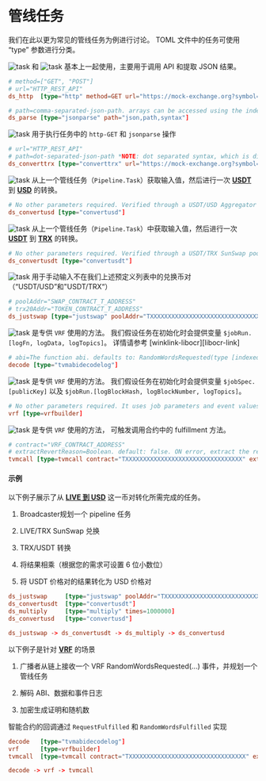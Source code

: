 # 管线任务
我们在此以更为常见的管线任务为例进行讨论。 TOML 文件中的任务可使用 “type” 参数进行分类。

![task](https://img.shields.io/badge/http-blue) 和 ![task](https://img.shields.io/badge/jsonparse-blue) 基本上一起使用，主要用于调用 API 和提取 JSON 结果。
```toml
# method=["GET", "POST"]
# url="HTTP_REST_API"
ds_http  [type="http" method=GET url="https://mock-exchange.org?symbol=TRX_USDT"]

# path=comma-separated-json-path. arrays can be accessed using the index number. e.g. "array,2"
ds_parse [type="jsonparse" path="json,path,syntax"]
```

![task](https://img.shields.io/badge/convert--trx-blue) 用于执行任务中的 `http-GET` 和 `jsonparse` 操作
```toml
# url="HTTP_REST_API"
# path=dot-separated-json-path *NOTE: dot separated syntax, which is different from jsonparse's comma separated syntax  
ds_converttrx [type="converttrx" url="https://mock-exchange.org?symbol=TRX_USDT" path="json.path.syntax"]
```

![task](https://img.shields.io/badge/convert--usd-blue) 从上一个管线任务（`Pipeline.Task`）获取输入值，然后进行一次 **<u>USDT</u>** 到 **<u>USD</u>** 的转换。
```toml
# No other parameters required. Verified through a USDT/USD Aggregator smart contract  
ds_convertusd [type="convertusd"]
```

![task](https://img.shields.io/badge/convert--usdt-blue) 从上一个管线任务（`Pipeline.Task`）中获取输入值，然后进行一次 **<u>USDT</u>** 到 **<u>TRX</u>** 的转换。
```toml
# No other parameters required. Verified through a USDT/TRX SunSwap pool TRC20 token  
ds_convertusdt [type="convertusdt"]
```

![task](https://img.shields.io/badge/just--swap-blue) 用于手动输入不在我们上述预定义列表中的兑换币对（“USDT/USD”和"USDT/TRX“）
```toml
# poolAddr="SWAP_CONTRACT_T_ADDRESS"
# trx20Addr="TOKEN_CONTRACT_T_ADDRESS"
ds_justswap [type="justswap" poolAddr="TXXXXXXXXXXXXXXXXXXXXXXXXXXXXXXXXX" trc20Addr="TXXXXXXXXXXXXXXXXXXXXXXXXXXXXXXXXX"]
```

![task](https://img.shields.io/badge/tvm--abi--decode--log-blue) 是专供 `VRF` 使用的方法。 我们假设任务在初始化时会提供变量 `$jobRun.[logFn, logData, logTopics]`。 详情请参考 [winklink-libocr][libocr-link]
```toml
# abi=The function abi. defaults to: RandomWordsRequested(type [indexed] name, ...)
decode [type="tvmabidecodelog"]
```

![task](https://img.shields.io/badge/vrf--builder-blue) 是专供 `VRF` 使用的方法。 我们假设任务在初始化时会提供变量 `$jobSpec.[publicKey]` 以及 `$jobRun.[logBlockHash, logBlockNumber, logTopics]`。
```toml
# No other parameters required. It uses job parameters and event values to generate the result.[output, requestID, method, proof, requestCommitment] object  
vrf [type=vrfbuilder]
```

![task](https://img.shields.io/badge/tvm--call-blue) 是专供 `VRF` 使用的方法， 可触发调用合约中的 fulfillment 方法。
```toml
# contract="VRF_CONTRACT_ADDRESS"
# extractRevertReason=Boolean. default: false. ON error, extract the reason to determine if it is a RPC or contract error.
tvmcall [type=tvmcall contract="TXXXXXXXXXXXXXXXXXXXXXXXXXXXXXXXXX" extractRevertReason=true]
```

#### 示例
以下例子展示了从 **<u>LIVE 到 USD</u>** 这一币对转化所需完成的任务。
1. Broadcaster规划一个 pipeline 任务

2. LIVE/TRX SunSwap 兑换

3. TRX/USDT 转换

4. 将结果相乘（根据您的需求可设置 6 位小数位）

5. 将 USDT 价格对的结果转化为 USD 价格对
```toml
ds_justswap     [type="justswap" poolAddr="TXXXXXXXXXXXXXXXXXXXXXXXXXXXXXXXXX" trc20Addr="TXXXXXXXXXXXXXXXXXXXXXXXXXXXXXXXXX"]
ds_convertusdt  [type="convertusdt"]
ds_multiply     [type="multiply" times=1000000]
ds_convertusd   [type="convertusd"]

ds_justswap -> ds_convertusdt -> ds_multiply -> ds_convertusd
```

以下例子是针对 **<u>VRF</u>** 的场景
1. 广播者从链上接收一个 VRF RandomWordsRequested(...) 事件，并规划一个管线任务

2. 解码 ABI、数据和事件日志

3. 加密生成证明和随机数

智能合约的回调通过 `RequestFulfilled` 和 `RandomWordsFulfilled` 实现

```toml
decode   [type="tvmabidecodelog"]
vrf      [type=vrfbuilder]
tvmcall  [type=tvmcall contract="TXXXXXXXXXXXXXXXXXXXXXXXXXXXXXXXXX" extractRevertReason=true]

decode -> vrf -> tvmcall
```